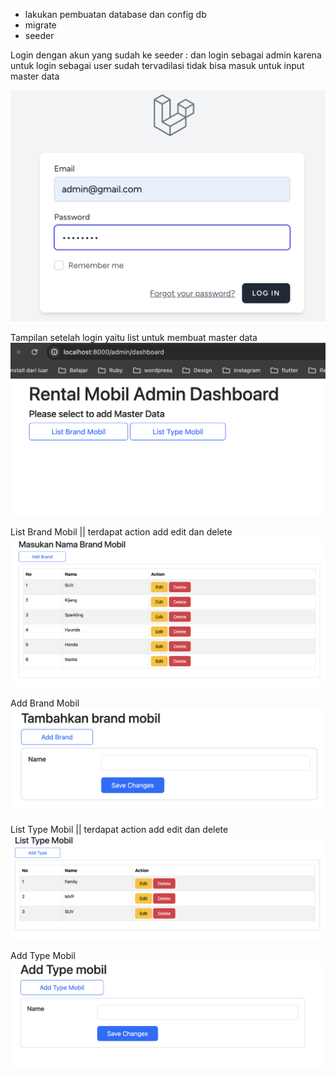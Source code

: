* lakukan pembuatan database dan config db
* migrate 
* seeder



Login dengan akun yang sudah ke seeder : 
dan login sebagai admin karena untuk login sebagai user sudah tervadilasi tidak bisa masuk untuk input master data

![Alt text](image.png)

Tampilan setelah login yaitu list untuk membuat master data 
![Alt text](image-1.png)

List Brand Mobil || terdapat action add edit dan delete
![Alt text](image-2.png)

Add Brand Mobil 
![Alt text](image-3.png)


List Type Mobil || terdapat action add edit dan delete
![Alt text](image-4.png)

Add Type Mobil
![Alt text](image-5.png)